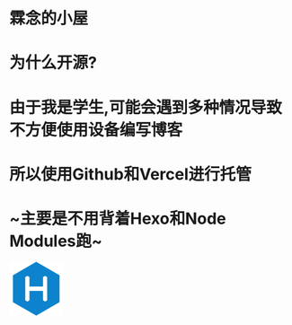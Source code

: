 # 霖念的小屋  
# 为什么开源?  
# 由于我是学生,可能会遇到多种情况导致不方便使用设备编写博客 
# 所以使用Github和Vercel进行托管  
# ~主要是不用背着Hexo和Node Modules跑~
![Hexo Logo](https://github.com/vercel/vercel/blob/master/packages/frameworks/logos/hexo.svg)

 

